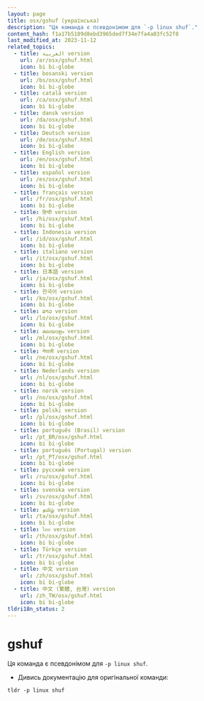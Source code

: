 ```yaml
---
layout: page
title: osx/gshuf (українська)
description: "Ця команда є псевдонімом для `-p linux shuf`."
content_hash: f1a17b5189d8ebd3965ded7f34e7fa4a03fc52f8
last_modified_at: 2023-11-12
related_topics:
  - title: العربية version
    url: /ar/osx/gshuf.html
    icon: bi bi-globe
  - title: bosanski version
    url: /bs/osx/gshuf.html
    icon: bi bi-globe
  - title: català version
    url: /ca/osx/gshuf.html
    icon: bi bi-globe
  - title: dansk version
    url: /da/osx/gshuf.html
    icon: bi bi-globe
  - title: Deutsch version
    url: /de/osx/gshuf.html
    icon: bi bi-globe
  - title: English version
    url: /en/osx/gshuf.html
    icon: bi bi-globe
  - title: español version
    url: /es/osx/gshuf.html
    icon: bi bi-globe
  - title: français version
    url: /fr/osx/gshuf.html
    icon: bi bi-globe
  - title: हिन्दी version
    url: /hi/osx/gshuf.html
    icon: bi bi-globe
  - title: Indonesia version
    url: /id/osx/gshuf.html
    icon: bi bi-globe
  - title: italiano version
    url: /it/osx/gshuf.html
    icon: bi bi-globe
  - title: 日本語 version
    url: /ja/osx/gshuf.html
    icon: bi bi-globe
  - title: 한국어 version
    url: /ko/osx/gshuf.html
    icon: bi bi-globe
  - title: ລາວ version
    url: /lo/osx/gshuf.html
    icon: bi bi-globe
  - title: മലയാളം version
    url: /ml/osx/gshuf.html
    icon: bi bi-globe
  - title: नेपाली version
    url: /ne/osx/gshuf.html
    icon: bi bi-globe
  - title: Nederlands version
    url: /nl/osx/gshuf.html
    icon: bi bi-globe
  - title: norsk version
    url: /no/osx/gshuf.html
    icon: bi bi-globe
  - title: polski version
    url: /pl/osx/gshuf.html
    icon: bi bi-globe
  - title: português (Brasil) version
    url: /pt_BR/osx/gshuf.html
    icon: bi bi-globe
  - title: português (Portugal) version
    url: /pt_PT/osx/gshuf.html
    icon: bi bi-globe
  - title: русский version
    url: /ru/osx/gshuf.html
    icon: bi bi-globe
  - title: svenska version
    url: /sv/osx/gshuf.html
    icon: bi bi-globe
  - title: தமிழ் version
    url: /ta/osx/gshuf.html
    icon: bi bi-globe
  - title: ไทย version
    url: /th/osx/gshuf.html
    icon: bi bi-globe
  - title: Türkçe version
    url: /tr/osx/gshuf.html
    icon: bi bi-globe
  - title: 中文 version
    url: /zh/osx/gshuf.html
    icon: bi bi-globe
  - title: 中文 (繁體, 台灣) version
    url: /zh_TW/osx/gshuf.html
    icon: bi bi-globe
tldri18n_status: 2
---
```

# gshuf

Ця команда є псевдонімом для `-p linux shuf`.

- Дивись документацію для оригінальної команди:

`tldr -p linux shuf`
